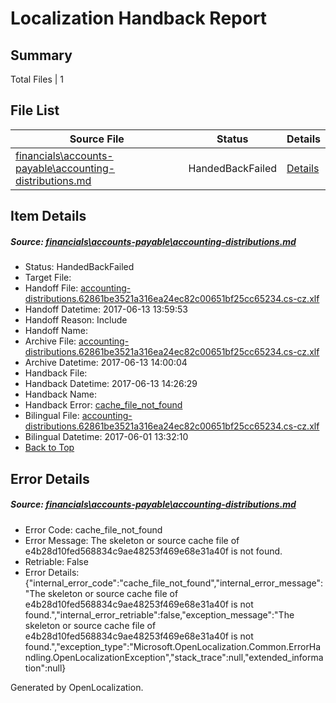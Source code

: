 # <a name='report-top'></a> Localization Handback Report

## Summary
 Total Files | 1

## File List
 Source File | Status | Details 
 ----------- | ------ | ------- 
 [financials\accounts-payable\accounting-distributions.md](https://github.com/OpenLocalizationTestOrg/AX-Docs-Sandbox/blob/1f4224395caced864797997bdb29550f531f06a0/financials/accounts-payable/accounting-distributions.md) | HandedBackFailed | [Details](#ae1cda425ade2428b87ad4d7a147ccc1ff98e5542667)

## Item Details
##### <a name='ae1cda425ade2428b87ad4d7a147ccc1ff98e5542667'></a> Source: [financials\accounts-payable\accounting-distributions.md](https://github.com/OpenLocalizationTestOrg/AX-Docs-Sandbox/blob/1f4224395caced864797997bdb29550f531f06a0/financials/accounts-payable/accounting-distributions.md)
* Status: HandedBackFailed
* Target File: 
* Handoff File: [accounting-distributions.62861be3521a316ea24ec82c00651bf25cc65234.cs-cz.xlf](https://github.com/OpenLocalizationTestOrg/AX-Docs-Sandbox.handoff/blob/2a06785e68478d458358b809cd074ae6d7aa3b2c/ol-handoff/OpenLocalizationTestOrg/AX-Docs-Sandbox.cs-cz/master/basic/accounting-distributions.62861be3521a316ea24ec82c00651bf25cc65234.cs-cz.xlf)
* Handoff Datetime: 2017-06-13 13:59:53
* Handoff Reason: Include
* Handoff Name: 
* Archive File: [accounting-distributions.62861be3521a316ea24ec82c00651bf25cc65234.cs-cz.xlf](https://github.com/OpenLocalizationTestOrg/AX-Docs-Sandbox.handoff/blob/2f32ba26904e1b0bee94588669ec618ca87a6c2f/ol-archive/OpenLocalizationTestOrg/AX-Docs-Sandbox.cs-cz/master/basic/accounting-distributions.62861be3521a316ea24ec82c00651bf25cc65234.cs-cz.xlf)
* Archive Datetime: 2017-06-13 14:00:04
* Handback File: 
* Handback Datetime: 2017-06-13 14:26:29
* Handback Name: 
* Handback Error: [cache_file_not_found](#ae1cda425ade2428b87ad4d7a147ccc1ff98e5542667cache_file_not_found)
* Bilingual File: [accounting-distributions.62861be3521a316ea24ec82c00651bf25cc65234.cs-cz.xlf](https://github.com/OpenLocalizationTestOrg/AX-Docs-Sandbox.handback/blob/e873b20d7e29c47c64aba4d914d5833d28a30124/ol-handback/OpenLocalizationTestOrg/AX-Docs-Sandbox.cs-cz/master/basic/accounting-distributions.62861be3521a316ea24ec82c00651bf25cc65234.cs-cz.xlf)
* Bilingual Datetime: 2017-06-01 13:32:10
* [Back to Top](#report-top)


## Error Details
##### <a name='ae1cda425ade2428b87ad4d7a147ccc1ff98e5542667cache_file_not_found'></a> Source: [financials\accounts-payable\accounting-distributions.md](#ae1cda425ade2428b87ad4d7a147ccc1ff98e5542667)
* Error Code: cache_file_not_found
* Error Message: The skeleton or source cache file of e4b28d10fed568834c9ae48253f469e68e31a40f is not found.
* Retriable: False
* Error Details: {"internal_error_code":"cache_file_not_found","internal_error_message":"The skeleton or source cache file of e4b28d10fed568834c9ae48253f469e68e31a40f is not found.","internal_error_retriable":false,"exception_message":"The skeleton or source cache file of e4b28d10fed568834c9ae48253f469e68e31a40f is not found.","exception_type":"Microsoft.OpenLocalization.Common.ErrorHandling.OpenLocalizationException","stack_trace":null,"extended_information":null}


Generated by OpenLocalization.
